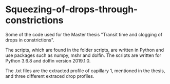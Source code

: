 # Squeezing-of-drops-through-constrictions
Some of the code used for the Master thesis "Transit time and clogging of drops in constrictions".

The scripts, which are found in the folder scripts, are written in Python and use packages such as numpy, mshr and dolfin. The scripts are written for Python 3.6.8 and dolfin version 2019.1.0.

The .txt files are the extracted profile of capillary 1, mentioned in the thesis, and three different extraced drop profiles.

